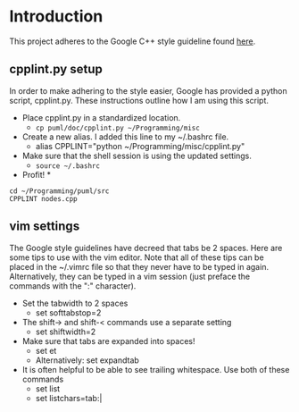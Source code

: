 # Introduction #

This project adheres to the Google C++ style guideline found [here](http://google-styleguide.googlecode.com/svn/trunk/cppguide.xml).

## cpplint.py setup ##
In order to make adhering to the style easier, Google has provided a python script, cpplint.py. These instructions outline how I am using this script.

  * Place cpplint.py in a standardized location.
    * `cp puml/doc/cpplint.py ~/Programming/misc`
  * Create a new alias. I added this line to my ~/.bashrc file.
    * alias CPPLINT="python ~/Programming/misc/cpplint.py"
  * Make sure that the shell session is using the updated settings.
    * `source ~/.bashrc`
  * Profit!
    * 
```
cd ~/Programming/puml/src
CPPLINT nodes.cpp
```

## vim settings ##
The Google style guidelines have decreed that tabs be 2 spaces. Here are some tips to use with the vim editor. Note that all of these tips can be placed in the ~/.vimrc file so that they never have to be typed in again. Alternatively, they can be typed in a vim session (just preface the commands with the ":" character).

  * Set the tabwidth to 2 spaces
    * set softtabstop=2
  * The shift-> and shift-< commands use a separate setting
    * set shiftwidth=2
  * Make sure that tabs are expanded into spaces!
    * set et
    * Alternatively: set expandtab
  * It is often helpful to be able to see trailing whitespace. Use both of these commands
    * set list
    * set listchars=tab:\|